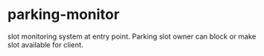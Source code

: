 # parking-monitor
slot monitoring system at entry point. Parking slot owner can block or make slot available for client.
